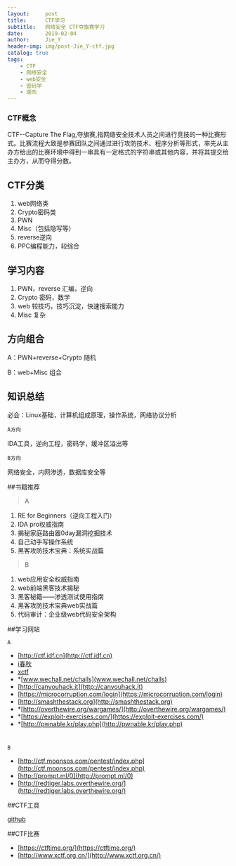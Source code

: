 ```yaml
---
layout:     post
title:      CTF学习
subtitle:   网络安全 CTF夺旗赛学习
date:       2019-02-04
author:     Jie_Y
header-img: img/post-Jie_Y-ctf.jpg
catalog: true
tags:
    - CTF
    - 网络安全
    - web安全
    - 密码学
    - 逆向
---
```




### CTF概念

CTF--Capture The Flag,夺旗赛,指网络安全技术人员之间进行竞技的一种比赛形式。比赛流程大致是参赛团队之间通过进行攻防技术、程序分析等形式，率先从主办方给出的比赛环境中得到一串具有一定格式的字符串或其他内容，并将其提交给主办方，从而夺得分数。

## CTF分类

1. web网络类
2. Crypto密码类
3. PWN
4. Misc（包括隐写等）
5. reverse逆向
6. PPC编程能力，较综合

## 学习内容

1. PWN，reverse   汇编，逆向
2. Crypto         密码，数学
3. web            较技巧，技巧沉淀，快速搜索能力
4. Misc           复杂

## 方向组合

A：PWN+reverse+Crypto 随机

B：web+Misc 组合

## 知识总结

必会：Linux基础，计算机组成原理，操作系统，网络协议分析

    A方向
IDA工具，逆向工程，密码学，缓冲区溢出等

    B方向
网络安全，内网渗透，数据库安全等

##书籍推荐

> A

1. RE for Beginners（逆向工程入门）
2. IDA pro权威指南
3. 揭秘家庭路由器0day漏洞挖掘技术
4. 自己动手写操作系统
5. 黑客攻防技术宝典：系统实战篇

> B
 
1. web应用安全权威指南
2. web前端黑客技术揭秘
3. 黑客秘籍——渗透测试使用指南
4. 黑客攻防技术宝典web实战篇
5. 代码审计：企业级web代码安全架构

##学习网站

    A 
- [http://ctf.idf.cn](http://ctf.idf.cn)
- [i春秋](www.ichunqiu.com)
- [xctf](http://oj.xctf.org.cn)
- *[www.wechall.net/challs](www.wechall.net/challs)
- [http://canyouhack.it](http://canyouhack.it)
- [https://microcorruption.com/login](https://microcorruption.com/login)
- [http://smashthestack.org](http://smashthestack.org)
- *[http://overthewire.org/wargames/](http://overthewire.org/wargames/)
- *[https://exploit-exercises.com/](https://exploit-exercises.com/)
- *[http://pwnable.kr/play.php](http://pwnable.kr/play.php)
#
    B
- [http://ctf.moonsos.com/pentest/index.php](http://ctf.moonsos.com/pentest/index.php)
- [http://prompt.ml/0](http://prompt.ml/0)
- [http://redtiger.labs.overthewire.org/](http://redtiger.labs.overthewire.org/)

##CTF工具

[github](http://github.com/truongkma/ctf-tools)

##CTF比赛

- [https://ctftime.org/](https://ctftime.org/)
- [http://www.xctf.org.cn/](http://www.xctf.org.cn/)